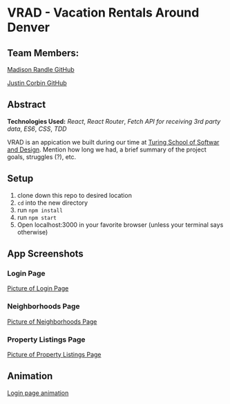 # VRAD - Vacation Rentals Around Denver

## Team Members:
[Madison Randle GitHub](https://github.com/madisonrandle)

[Justin Corbin GitHub](https://github.com/Corbinj22)

## Abstract
**Technologies Used:**
*React*, *React Router*, *Fetch API for receiving 3rd party data*, *ES6*, *CSS*, *TDD*

VRAD is an appication we built during our time at [Turing School of Softwar and Design](http://turing.io). Mention how long we had, a brief summary of the project goals, struggles (?), etc. 

## Setup
1. clone down this repo to desired location
2. `cd` into the new directory
3. run `npm install`
4. run `npm start`
5. Open localhost:3000 in your favorite browser (unless your terminal says otherwise)

## App Screenshots
### Login Page
[Picture of Login Page]()

### Neighborhoods Page
[Picture of Neighborhoods Page]()

### Property Listings Page
[Picture of Property Listings Page]()

## Animation
[Login page animation]()
